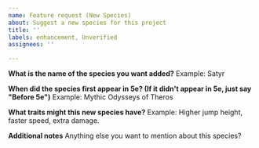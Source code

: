 ```yaml
---
name: Feature request (New Species)
about: Suggest a new species for this project
title: ''
labels: enhancement, Unverified
assignees: ''

---
```


**What is the name of the species you want added?**
Example: Satyr

**When did the species first appear in 5e? (If it didn't appear in 5e, just say "Before 5e")**
Example: Mythic Odysseys of Theros

**What traits might this new species have?**
Example: Higher jump height, faster speed, extra damage.

**Additional notes**
Anything else you want to mention about this species?
